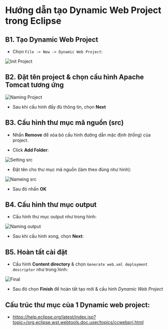 # Hướng dẫn tạo Dynamic Web Project trong Eclipse

## B1. Tạo Dynamic Web Project

- Chọn `File -> New -> Dynamic Web Project`:

![Init Project](init_project.png "InitPrject")

## B2. Đặt tên project & chọn cấu hình Apache Tomcat tương ứng

![Naming Project](naming_project.png "NamingPrject")

- Sau khi cấu hình đầy đủ thông tin, chọn **Next**

## B3. Cấu hình thư mục mã nguồn (src)

- Nhấn **Remove** để xóa bỏ cấu hình đường dẫn mặc định (trống) của project.

- Click **Add Folder**:

![Setting src](setting_src.png "SettingSrc")

- Đặt tên cho thư mục mã nguồn (làm theo đúng như hình):

![Nameing src](naming_src.png "NamingSrc")

- Sau đó nhấn **OK**

## B4. Cấu hình thư mục output
- Cấu hình thư mục output như trong hình:

![Naming output](naming_output.png "NamingOutput")

- Sau khi cấu hình xong, chọn **Next**:

## B5. Hoàn tất cài đặt

- Cấu hình **Content directory** & chọn `Generate web.xml deployment descriptor` như trong hình:

![Final](final.png "Final")

- Sau đó chọn **Finish** để hoàn tất tạo mới & cấu hình *Dynamic Web Project*

## Cấu trúc thư mục của 1 Dynamic web project:
- https://help.eclipse.org/latest/index.jsp?topic=/org.eclipse.wst.webtools.doc.user/topics/ccwebprj.html
